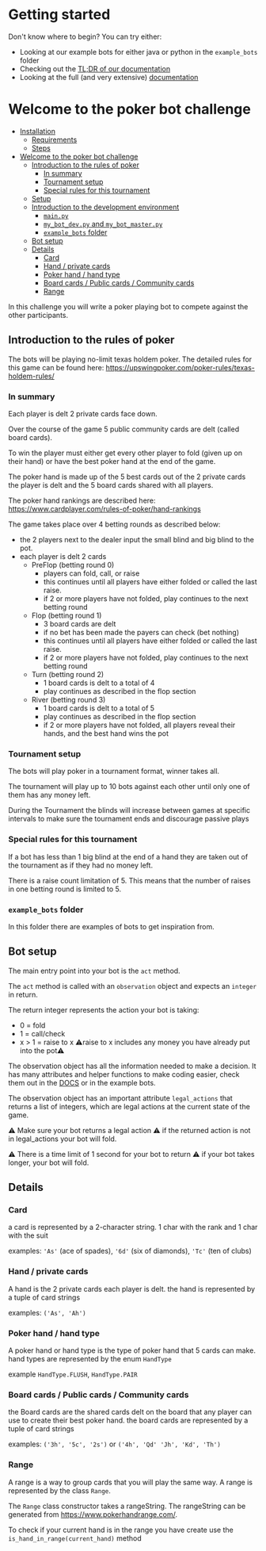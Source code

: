 # Getting started
Don't know where to begin? You can try either:

* Looking at our example bots for either java or python in the `example_bots` folder
* Checking out the [TL;DR of our documentation](https://pokerbot.dk/docs)
* Looking at the full (and very extensive) [documentation](https://poker-game-runner.readthedocs.io/en/latest/poker_game_runner.html)

# Welcome to the poker bot challenge

- [Installation](#installation)
  - [Requirements](#requirements)
  - [Steps](#steps)
- [Welcome to the poker bot challenge](#welcome-to-the-poker-bot-challenge)
  - [Introduction to the rules of poker](#introduction-to-the-rules-of-poker)
    - [In summary](#in-summary)
    - [Tournament setup](#tournament-setup)
    - [Special rules for this tournament](#special-rules-for-this-tournament)
  - [Setup](#setup)
  - [Introduction to the development environment](#introduction-to-the-development-environment)
    - [`main.py`](#mainpy)
    - [`my_bot_dev.py` and `my_bot_master.py`](#my_bot_devpy-and-my_bot_masterpy)
    - [`example_bots` folder](#example_bots-folder)
  - [Bot setup](#bot-setup)
  - [Details](#details)
    - [Card](#card)
    - [Hand / private cards](#hand--private-cards)
    - [Poker hand / hand type](#poker-hand--hand-type)
    - [Board cards / Public cards / Community cards](#board-cards--public-cards--community-cards)
    - [Range](#range)

In this challenge you will write a poker playing bot to compete against the other participants.

## Introduction to the rules of poker

The bots will be playing no-limit texas holdem poker.
The detailed rules for this game can be found here: https://upswingpoker.com/poker-rules/texas-holdem-rules/

### In summary

Each player is delt 2 private cards face down.

Over the course of the game 5 public community cards are delt (called board cards).

To win the player must either get every other player to fold (given up on their hand) or have the best poker hand at the end of the game.

The poker hand is made up of the 5 best cards out of the 2 private cards the player is delt and the 5 board cards shared with all players.

The poker hand rankings are described here: https://www.cardplayer.com/rules-of-poker/hand-rankings

The game takes place over 4 betting rounds as described below:

- the 2 players next to the dealer input the small blind and big blind to the pot.
- each player is delt 2 cards
  - PreFlop (betting round 0)
    - players can fold, call, or raise
    - this continues until all players have either folded or called the last raise.
    - if 2 or more players have not folded, play continues to the next betting round
  - Flop (betting round 1)
    - 3 board cards are delt
    - if no bet has been made the payers can check (bet nothing)
    - this continues until all players have either folded or called the last raise.
    - if 2 or more players have not folded, play continues to the next betting round
  - Turn (betting round 2)
    - 1 board cards is delt to a total of 4
    - play continues as described in the flop section
  - River (betting round 3)
    - 1 board cards is delt to a total of 5
    - play continues as described in the flop section
    - if 2 or more players have not folded, all players reveal their hands, and the best hand wins the pot

### Tournament setup

The bots will play poker in a tournament format, winner takes all.

The tournament will play up to 10 bots against each other until only one of them has any money left.

During the Tournament the blinds will increase between games at specific intervals to make sure the tournament ends and discourage passive plays

### Special rules for this tournament

If a bot has less than 1 big blind at the end of a hand they are taken out of the tournament as if they had no money left.

There is a raise count limitation of 5. This means that the number of raises in one betting round is limited to 5.

### `example_bots` folder

In this folder there are examples of bots to get inspiration from.

## Bot setup

The main entry point into your bot is the `act` method.

The `act` method is called with an `observation` object and expects an `integer` in return.

The return integer represents the action your bot is taking:

- 0 = fold
- 1 = call/check
- x > 1 = raise to x :warning:raise to x includes any money you have already put into the pot:warning:

The observation object has all the information needed to make a decision. It has many attributes and helper functions to make coding easier, check them out in the [DOCS](https://poker-game-runner.readthedocs.io/en/latest/poker_game_runner.html) or in the example bots.

The observation object has an important attribute `legal_actions` that returns a list of integers, which are legal actions at the current state of the game.

:warning: Make sure your bot returns a legal action :warning: if the returned action is not in legal_actions your bot will fold.

:warning: There is a time limit of 1 second for your bot to return :warning: if your bot takes longer, your bot will fold.

## Details

### Card

a card is represented by a 2-character string. 1 char with the rank and 1 char with the suit

examples: `'As'` (ace of spades), `'6d'` (six of diamonds), `'Tc'` (ten of clubs)

### Hand / private cards

A hand is the 2 private cards each player is delt. the hand is represented by a tuple of card strings

examples: `('As', 'Ah')`

### Poker hand / hand type

A poker hand or hand type is the type of poker hand that 5 cards can make. hand types are represented by the enum `HandType`

example `HandType.FLUSH`, `HandType.PAIR`

### Board cards / Public cards / Community cards

the Board cards are the shared cards delt on the board that any player can use to create their best poker hand. the board cards are represented by a tuple of card strings

examples: `('3h', '5c', '2s')` or `('4h', 'Qd' 'Jh', 'Kd', 'Th')`

### Range

A range is a way to group cards that you will play the same way. A range is represented by the class `Range`.

The `Range` class constructor takes a rangeString. The rangeString can be generated from https://www.pokerhandrange.com/.

To check if your current hand is in the range you have create use the `is_hand_in_range(current_hand)` method
